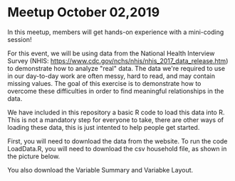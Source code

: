 # Meetup October 02,2019

In this meetup, members will get hands-on experience with a mini-coding session! 

For this event, we will be using data from the National Health Interview Survey (NHIS: https://www.cdc.gov/nchs/nhis/nhis_2017_data_release.htm) to demonstrate how to analyze "real" data. The data we're required to use in our day-to-day work are often messy, hard to read, and may contain missing values. The goal of this exercise is to demonstrate how to overcome these difficulties in order to find meaningful relationships in the data.

We have included in this repository a basic R code to load this data into R. This is not a mandatory step for everyone to take, there are other ways of loading these data, this is just intented to help people get started.

First, you will need to download the data from the website. To run the code LoadData.R, you will need to download the csv household file, as shown in the picture below.
[](https://github.com/R-LadiesOtt/meetup_Oct02_2019/blob/master/RladiesOct2.PNG)

You also download the Variable Summary and Variabke Layout.
